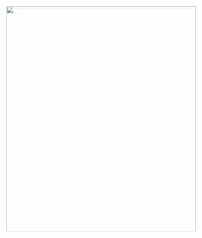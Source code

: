 <img src="(http://nhrc.uz/uploads/news/0f0709fe6ba2f34574b395a01bda87a5.jpeg)" alt="" width="100%" height="600"/>
